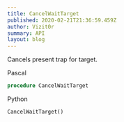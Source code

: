 ```yaml
---
title: CancelWaitTarget
published: 2020-02-21T21:36:59.459Z
author: Vizit0r
summary: API
layout: blog
---
```


 


Cancels present trap for target. 


Pascal

```pascal
procedure CancelWaitTarget

```

Python

```python
CancelWaitTarget()
```